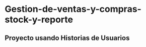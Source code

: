 <h1>Gestion-de-ventas-y-compras-stock-y-reporte</h1> 
<h2>Proyecto usando Historias de Usuarios</h2>

